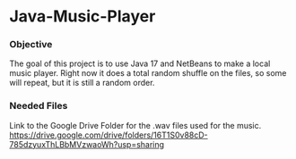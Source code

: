 # Java-Music-Player

### Objective

The goal of this project is to use Java 17 and NetBeans to make a local music player. Right now it does a total random shuffle on the files, so some will repeat, but it is still a random order.

### Needed Files

Link to the Google Drive Folder for the .wav files used for the music.
https://drive.google.com/drive/folders/16T1S0v88cD-785dzyuxThLBbMVzwaoWh?usp=sharing
